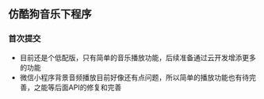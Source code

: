 ## 仿酷狗音乐下程序

### 首次提交
+ 目前还是个低配版，只有简单的音乐播放功能，后续准备通过云开发增添更多的功能
+ 微信小程序背景音频播放目前好像还有点问题，所以简单的播放功能也有待完善，之能等后面API的修复和完善
